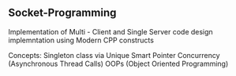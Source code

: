 ## Socket-Programming

Implementation of Multi - Client and Single Server code design implemntation using Modern CPP constructs

Concepts:
Singleton class via Unique Smart Pointer 
Concurrency (Asynchronous Thread Calls)
OOPs (Object Oriented Programming)
